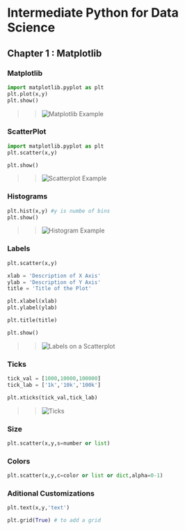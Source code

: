 # Intermediate Python for Data Science

## Chapter 1 : Matplotlib

### Matplotlib
```python
import matplotlib.pyplot as plt
plt.plot(x,y)
plt.show()
```
>>![Matplotlib Example](/img/matplotlib-example.png)

### ScatterPlot
```python
import matplotlib.pyplot as plt
plt.scatter(x,y)

plt.show()
```
>>![Scatterplot Example](/img/scatterplot.png)

### Histograms
```python
plt.hist(x,y) #y is numbe of bins
plt.show()
```
>>![Histogram Example](/img/histogram-example.png)

### Labels
```python
plt.scatter(x,y)

xlab = 'Description of X Axis'
ylab = 'Description of Y Axis'
title = 'Title of the Plot'

plt.xlabel(xlab)
plt.ylabel(ylab)

plt.title(title)

plt.show()
```
>>![Labels on a Scatterplot](/img/labels-example.png)

### Ticks
```python
tick_val = [1000,10000,100000]
tick_lab = ['1k','10k','100k']

plt.xticks(tick_val,tick_lab)
```
>>![Ticks](/img/ticks-plot-example.png)

### Size
```python
plt.scatter(x,y,s=number or list)
```

### Colors
```python
plt.scatter(x,y,c=color or list or dict,alpha=0-1)
```

### Aditional Customizations
```python
plt.text(x,y,'text')

plt.grid(True) # to add a grid
```
